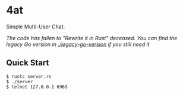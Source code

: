 # 4at

Simple Multi-User Chat. 

*The code has fallen to "Rewrite it in Rust" deceased. You can find the legacy Go version in [./legacy-go-version](./legacy-go-version) if you still need it*

## Quick Start

```console
$ rustc server.rs
$ ./server
$ telnet 127.0.0.1 6969
```

